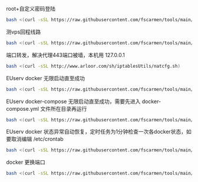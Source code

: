 root+自定义密码登陆
```bash
bash <(curl -sSL https://raw.githubusercontent.com/fscarmen/tools/main/root.sh)
```

测vps回程线路
```bash
bash <(curl -sSL https://raw.githubusercontent.com/fscarmen/tools/main/return.sh)
```
端口转发，解决代理443端口被墙，本机用 127.0.0.1
```bash
bash <(curl -sSL http://www.arloor.com/sh/iptablesUtils/natcfg.sh)
```

EUserv docker 无限启动直至成功
```bash
bash <(curl -sSL https://raw.githubusercontent.com/fscarmen/tools/main/EU_docker.sh)
```

EUserv docker-compose 无限启动直至成功，需要先进入 docker-compose.yml 文件所在目录再运行
```bash
bash <(curl -sSL https://raw.githubusercontent.com/fscarmen/tools/main/EU_compose.sh)
```
EUserv docker 状态异常自动恢复，定时任务为1分钟检查一次各docker状态，如要取消编辑 /etc/crontab
```bash
bash <(curl -sSL https://raw.githubusercontent.com/fscarmen/tools/main/EU_docker_Up.sh)
```

docker 更换端口
```bash
bash <(curl -sSL https://raw.githubusercontent.com/fscarmen/tools/main/docker_port.sh)
```
